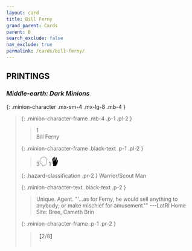 ```yaml
---
layout: card
title: Bill Ferny
grand_parent: Cards
parent: B
search_exclude: false
nav_exclude: true
permalink: /cards/bill-ferny/
---
```


## PRINTINGS


### _Middle-earth: Dark Minions_

{: .minion-character .mx-sm-4 .mx-lg-8 .mb-4 }
> {: .minion-character-frame .mb-4 .p-1 .pl-2 }
> > <div class="hazard-mp">1</div>
> > <div class="card-name">Bill Ferny</div>
>
> {: .minion-character-frame .black-text .p-1 .pl-2 }
> > 3![](/assets/images/mind.svg) 1![](/assets/images/di.svg)
>
> {: .hazard-classification .pr-2 }
> Warrior/Scout Man
>
> {: .minion-character-text .black-text .p-2 }
> > Unique. Agent.  "'...as for Ferny, he would sell anything to anybody; or make mischief for amusement.'" ---LotRI  Home Site: Bree, Cameth Brin  
>
> {: .minion-character-frame .p-1 .pr-2 }
> > <div class="card-shield">【2/8】</div>
> > <div class="card-corruption-white">&nbsp;</div>
